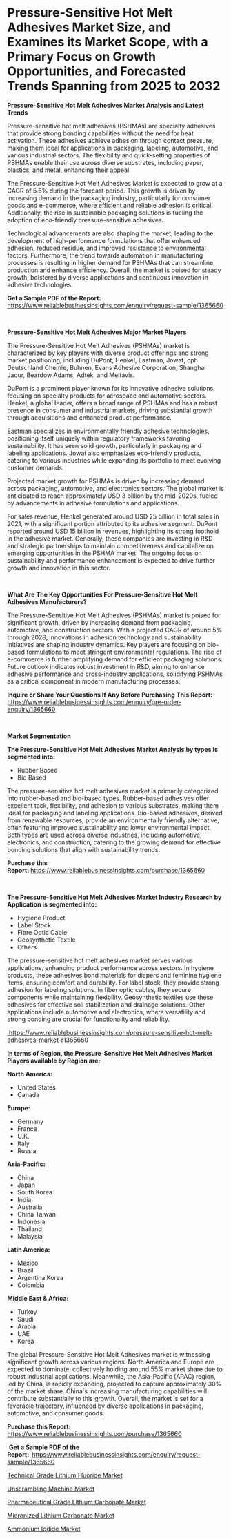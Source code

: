 <p><h1>Pressure-Sensitive Hot Melt Adhesives Market Size, and Examines its Market Scope, with a Primary Focus on Growth Opportunities, and Forecasted Trends Spanning from 2025 to 2032</h1></p><p><strong>Pressure-Sensitive Hot Melt Adhesives Market Analysis and Latest Trends</strong></p>
<p><p>Pressure-sensitive hot melt adhesives (PSHMAs) are specialty adhesives that provide strong bonding capabilities without the need for heat activation. These adhesives achieve adhesion through contact pressure, making them ideal for applications in packaging, labeling, automotive, and various industrial sectors. The flexibility and quick-setting properties of PSHMAs enable their use across diverse substrates, including paper, plastics, and metal, enhancing their appeal.</p><p>The Pressure-Sensitive Hot Melt Adhesives Market is expected to grow at a CAGR of 5.6% during the forecast period. This growth is driven by increasing demand in the packaging industry, particularly for consumer goods and e-commerce, where efficient and reliable adhesion is critical. Additionally, the rise in sustainable packaging solutions is fueling the adoption of eco-friendly pressure-sensitive adhesives. </p><p>Technological advancements are also shaping the market, leading to the development of high-performance formulations that offer enhanced adhesion, reduced residue, and improved resistance to environmental factors. Furthermore, the trend towards automation in manufacturing processes is resulting in higher demand for PSHMAs that can streamline production and enhance efficiency. Overall, the market is poised for steady growth, bolstered by diverse applications and continuous innovation in adhesive technologies.</p></p>
<p><strong>Get a Sample PDF of the Report:&nbsp;</strong> <a href="https://www.reliablebusinessinsights.com/enquiry/request-sample/1365660?utm_campaign=1091&utm_medium=2&utm_source=Github&utm_content=ia&utm_term=22032025&utm_id=pressure-sensitive-hot-melt-adhesives">https://www.reliablebusinessinsights.com/enquiry/request-sample/1365660</a></p>
<p>&nbsp;</p>
<p><strong>Pressure-Sensitive Hot Melt Adhesives Major Market Players</strong></p>
<p><p>The Pressure-Sensitive Hot Melt Adhesives (PSHMAs) market is characterized by key players with diverse product offerings and strong market positioning, including DuPont, Henkel, Eastman, Jowat, cph Deutschland Chemie, Buhnen, Evans Adhesive Corporation, Shanghai Jaour, Beardow Adams, Adtek, and Meltavis. </p><p>DuPont is a prominent player known for its innovative adhesive solutions, focusing on specialty products for aerospace and automotive sectors. Henkel, a global leader, offers a broad range of PSHMAs and has a robust presence in consumer and industrial markets, driving substantial growth through acquisitions and enhanced product performance.</p><p>Eastman specializes in environmentally friendly adhesive technologies, positioning itself uniquely within regulatory frameworks favoring sustainability. It has seen solid growth, particularly in packaging and labeling applications. Jowat also emphasizes eco-friendly products, catering to various industries while expanding its portfolio to meet evolving customer demands.</p><p>Projected market growth for PSHMAs is driven by increasing demand across packaging, automotive, and electronics sectors. The global market is anticipated to reach approximately USD 3 billion by the mid-2020s, fueled by advancements in adhesive formulations and applications. </p><p>For sales revenue, Henkel generated around USD 25 billion in total sales in 2021, with a significant portion attributed to its adhesive segment. DuPont reported around USD 15 billion in revenues, highlighting its strong foothold in the adhesive market. Generally, these companies are investing in R&D and strategic partnerships to maintain competitiveness and capitalize on emerging opportunities in the PSHMA market. The ongoing focus on sustainability and performance enhancement is expected to drive further growth and innovation in this sector.</p></p>
<p>&nbsp;</p>
<p><strong>What Are The Key Opportunities For Pressure-Sensitive Hot Melt Adhesives Manufacturers?</strong></p>
<p><p>The Pressure-Sensitive Hot Melt Adhesives (PSHMAs) market is poised for significant growth, driven by increasing demand from packaging, automotive, and construction sectors. With a projected CAGR of around 5% through 2028, innovations in adhesion technology and sustainability initiatives are shaping industry dynamics. Key players are focusing on bio-based formulations to meet stringent environmental regulations. The rise of e-commerce is further amplifying demand for efficient packaging solutions. Future outlook indicates robust investment in R&D, aiming to enhance adhesive performance and cross-industry applications, solidifying PSHMAs as a critical component in modern manufacturing processes.</p></p>
<p><strong>Inquire or Share Your Questions If Any Before Purchasing This Report:</strong> <a href="https://www.reliablebusinessinsights.com/enquiry/pre-order-enquiry/1365660?utm_campaign=1091&utm_medium=2&utm_source=Github&utm_content=ia&utm_term=22032025&utm_id=pressure-sensitive-hot-melt-adhesives">https://www.reliablebusinessinsights.com/enquiry/pre-order-enquiry/1365660</a></p>
<p>&nbsp;</p>
<p><strong>Market Segmentation</strong></p>
<p><strong>The Pressure-Sensitive Hot Melt Adhesives Market Analysis by types is segmented into:</strong></p>
<p><ul><li>Rubber Based</li><li>Bio Based</li></ul></p>
<p><p>The pressure-sensitive hot melt adhesives market is primarily categorized into rubber-based and bio-based types. Rubber-based adhesives offer excellent tack, flexibility, and adhesion to various substrates, making them ideal for packaging and labeling applications. Bio-based adhesives, derived from renewable resources, provide an environmentally friendly alternative, often featuring improved sustainability and lower environmental impact. Both types are used across diverse industries, including automotive, electronics, and construction, catering to the growing demand for effective bonding solutions that align with sustainability trends.</p></p>
<p><strong>Purchase this Report:&nbsp;</strong><a href="https://www.reliablebusinessinsights.com/purchase/1365660?utm_campaign=1091&utm_medium=2&utm_source=Github&utm_content=ia&utm_term=22032025&utm_id=pressure-sensitive-hot-melt-adhesives">https://www.reliablebusinessinsights.com/purchase/1365660</a></p>
<p>&nbsp;</p>
<p><strong>The Pressure-Sensitive Hot Melt Adhesives Market Industry Research by Application is segmented into:</strong></p>
<p><ul><li>Hygiene Product</li><li>Label Stock</li><li>Fibre Optic Cable</li><li>Geosynthetic Textile</li><li>Others</li></ul></p>
<p><p>The pressure-sensitive hot melt adhesives market serves various applications, enhancing product performance across sectors. In hygiene products, these adhesives bond materials for diapers and feminine hygiene items, ensuring comfort and durability. For label stock, they provide strong adhesion for labeling solutions. In fiber optic cables, they secure components while maintaining flexibility. Geosynthetic textiles use these adhesives for effective soil stabilization and drainage solutions. Other applications include automotive and electronics, where versatility and strong bonding are crucial for functionality and reliability.</p></p>
<p><a href="https://www.reliablebusinessinsights.com/pressure-sensitive-hot-melt-adhesives-market-r1365660?utm_campaign=1091&utm_medium=2&utm_source=Github&utm_content=ia&utm_term=22032025&utm_id=pressure-sensitive-hot-melt-adhesives">&nbsp;https://www.reliablebusinessinsights.com/pressure-sensitive-hot-melt-adhesives-market-r1365660</a></p>
<p><strong>In terms of Region, the Pressure-Sensitive Hot Melt Adhesives Market Players available by Region are:</strong></p>
<p>
    <p> <strong> North America: </strong>
        <ul>
            <li>United States</li>
            <li>Canada</li>
        </ul>
        </p> 
    <p> <strong> Europe: </strong>
        <ul>
            <li>Germany</li>
            <li>France</li>
            <li>U.K.</li>
            <li>Italy</li>
            <li>Russia</li>
        </ul>
        </p> 
    <p> <strong> Asia-Pacific: </strong>
        <ul>
            <li>China</li>
            <li>Japan</li>
            <li>South Korea</li>
            <li>India</li>
            <li>Australia</li>
            <li>China Taiwan</li>
            <li>Indonesia</li>
            <li>Thailand</li>
            <li>Malaysia</li>
        </ul>
        </p> 
    <p> <strong> Latin America: </strong>
        <ul>
            <li>Mexico</li>
            <li>Brazil</li>
            <li>Argentina Korea</li>
            <li>Colombia</li>
        </ul>
        </p> 
    <p> <strong> Middle East & Africa: </strong>
        <ul>
            <li>Turkey</li>
            <li>Saudi</li>
            <li>Arabia</li>
            <li>UAE</li>
            <li>Korea</li>
        </ul>
    </p>
    </p>
<p><p>The global Pressure-Sensitive Hot Melt Adhesives market is witnessing significant growth across various regions. North America and Europe are expected to dominate, collectively holding around 55% market share due to robust industrial applications. Meanwhile, the Asia-Pacific (APAC) region, led by China, is rapidly expanding, projected to capture approximately 30% of the market share. China's increasing manufacturing capabilities will contribute substantially to this growth. Overall, the market is set for a favorable trajectory, influenced by diverse applications in packaging, automotive, and consumer goods.</p></p>
<p><strong>Purchase this Report: </strong><a href="https://www.reliablebusinessinsights.com/purchase/1365660?utm_campaign=1091&utm_medium=2&utm_source=Github&utm_content=ia&utm_term=22032025&utm_id=pressure-sensitive-hot-melt-adhesives">https://www.reliablebusinessinsights.com/purchase/1365660</a></p>
<p>&nbsp;<strong>Get a Sample PDF of the Report:&nbsp;&nbsp;</strong><a href="https://www.reliablebusinessinsights.com/enquiry/request-sample/1365660?utm_campaign=1091&utm_medium=2&utm_source=Github&utm_content=ia&utm_term=22032025&utm_id=pressure-sensitive-hot-melt-adhesives">https://www.reliablebusinessinsights.com/enquiry/request-sample/1365660</a></p>
<p><strong></strong></p>
<p><p><a href="https://github.com/hurstsaqibyl/Market-Research-Report-List-1/blob/main/technical-grade-lithium-fluoride-market.md?utm_campaign=1091&utm_medium=2&utm_source=Github&utm_content=ia&utm_term=22032025&utm_id=pressure-sensitive-hot-melt-adhesives">Technical Grade Lithium Fluoride Market</a></p><p><a href="https://github.com/burnicndole/Market-Research-Report-List-1/blob/main/unscrambling-machine-market.md?utm_campaign=1091&utm_medium=2&utm_source=Github&utm_content=ia&utm_term=22032025&utm_id=pressure-sensitive-hot-melt-adhesives">Unscrambling Machine Market</a></p><p><a href="https://github.com/rutupueyed/Market-Research-Report-List-1/blob/main/pharmaceutical-grade-lithium-carbonate-market.md?utm_campaign=1091&utm_medium=2&utm_source=Github&utm_content=ia&utm_term=22032025&utm_id=pressure-sensitive-hot-melt-adhesives">Pharmaceutical Grade Lithium Carbonate Market</a></p><p><a href="https://github.com/paullsiskec4/Market-Research-Report-List-1/blob/main/micronized-lithium-carbonate-market.md?utm_campaign=1091&utm_medium=2&utm_source=Github&utm_content=ia&utm_term=22032025&utm_id=pressure-sensitive-hot-melt-adhesives">Micronized Lithium Carbonate Market</a></p><p><a href="https://github.com/altafvaraswj/Market-Research-Report-List-1/blob/main/ammonium-iodide-market.md?utm_campaign=1091&utm_medium=2&utm_source=Github&utm_content=ia&utm_term=22032025&utm_id=pressure-sensitive-hot-melt-adhesives">Ammonium Iodide Market</a></p></p>